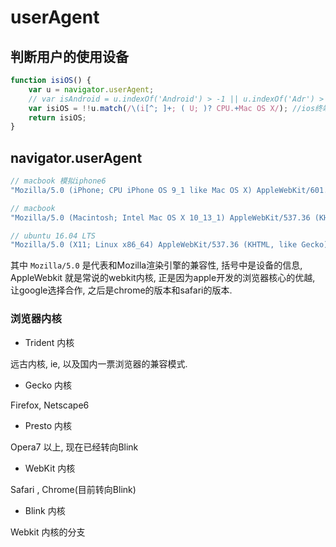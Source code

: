 # userAgent 

## 判断用户的使用设备

``` js
function isiOS() {
    var u = navigator.userAgent;
    // var isAndroid = u.indexOf('Android') > -1 || u.indexOf('Adr') > -1; 
    var isiOS = !!u.match(/\(i[^; ]+; ( U; )? CPU.+Mac OS X/); //ios终端
    return isiOS;
}
```

## navigator.userAgent

``` js
// macbook 模拟iphone6
"Mozilla/5.0 (iPhone; CPU iPhone OS 9_1 like Mac OS X) AppleWebKit/601.1.46 (KHTML, like Gecko) Version/9.0 Mobile/13B143 Safari/601.1"

// macbook
"Mozilla/5.0 (Macintosh; Intel Mac OS X 10_13_1) AppleWebKit/537.36 (KHTML, like Gecko) Chrome/62.0.3202.94 Safari/537.36"

// ubuntu 16.04 LTS
"Mozilla/5.0 (X11; Linux x86_64) AppleWebKit/537.36 (KHTML, like Gecko) Chrome/61.0.3163.100 Safari/537.36"
```

其中 `Mozilla/5.0` 是代表和Mozilla渲染引擎的兼容性, 括号中是设备的信息, AppleWebkit 就是常说的webkit内核, 正是因为apple开发的浏览器核心的优越, 让google选择合作, 之后是chrome的版本和safari的版本. 

### 浏览器内核

* Trident 内核

远古内核, ie, 以及国内一票浏览器的兼容模式. 

* Gecko 内核

Firefox, Netscape6

* Presto 内核

Opera7 以上, 现在已经转向Blink

* WebKit 内核

Safari , Chrome(目前转向Blink)

* Blink 内核

Webkit 内核的分支


